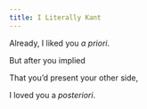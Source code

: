 ```yaml
---
title: I Literally Kant
---
```

Already, I liked you *a priori*.


But after you implied


That you’d present your other side,


I loved you a *posteriori*.

